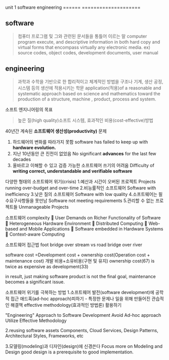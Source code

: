 unit 1 software engineering
====== ====================

software
--------
> 컴퓨터 프로그램 및 그와 관련된 문서들을 통틀어 이르는 말
> computer program execute, and descriptive information in both hard copy and virtual forms that encompass virtually any electronic media.
ex) <virtual forms> source codes, object codes, <hard copy> development documents, user manual

engineering
-----------
> 과학과 수학을 기반으로 한 합리적이고 체계적인 방법을 구조나 기계, 생산 공정, 시스템 등의 생산에 적용시키는 학문
> application(적용)of a reasonable and systematic approach based on science and mathematics toward the production of a structure, machine , product, process and system.

소프트 엔지니어링의 목표
> 높은 질(high quality)소프트 시스템, 효과적인 비용(cost-effective)방법

40년간 계속된 **소프트웨어 생산성(productivity)** 문제
1. 하드웨어의 변화를 따라가지 못함
   software has failed to keep up with **hardware evolution.**
2. 지난 10년동안 큰 진전이 없었음
   No significant **advances** for the last few decades
3. 올바르고 이해할 수 있고 검증 가능한 소프트웨어 쓰기의 어려움
   Difficulty of **writing correct, understandable and verifiable software**

다양한 형태의 소프트웨어 위기(crisis)
1.예산과 시간이 오버된 프로젝트
  Projects running over-budget and over-time
2.비능률적인 소프트웨어
  Software with inefficiency
3.낮은 질의 소프트웨어
  Software with low quality
4.소프트웨어는 필수요구사항들을 못만남
  Software not meeting requirements
5.관리할 수 없는 프로젝트들
  Unmanageable Projects



소프트웨어 complexity
 User Demands on Richer Functionality of Software 
 Heterogeneous Hardware Environment 
 Distributed Computing 
 Web-based and Mobile Applications 
 Software embedded in Hardware Systems 
 Context-aware Computing

소프트웨어 접근법
foot bridge over stream vs road bridge over river

software cost
=Development cost + ownership cost(Operation cost + maintenance cost)
개발 비용+소유비용(구현 및 유지)
ownership cost(67) is twice as expensive as development(33)

in result, just making software product is not the final goal, maintenance becomes a significant issue.

소프트웨어 위기를 극복하는 방법
1.소프트웨어 발전(software development)에 공학적 접근
애드혹(ad-hoc approach)피하기 - 특정한 문제나 일을 위해 만들어진 관습적인 해결책
effective methodology(효과적인 방법론) 활용하기

"Engineering" Approach to Software Development
Avoid Ad-hoc approach
Utilize Effective Methodology

2.reusing software assets
Components, Cloud Services, Design Patterns, Architectural Styles, Frameworks, etc

3.모델링(modeling)과 디자인(design)에 신경쓴다
Focus more on Modeling and Design
good design is a prerequisite to good implementation.
